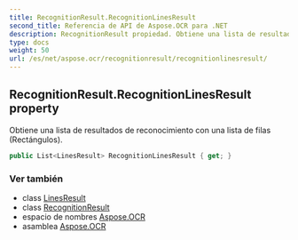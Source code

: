 ```yaml
---
title: RecognitionResult.RecognitionLinesResult
second_title: Referencia de API de Aspose.OCR para .NET
description: RecognitionResult propiedad. Obtiene una lista de resultados de reconocimiento con una lista de filas Rectángulos.
type: docs
weight: 50
url: /es/net/aspose.ocr/recognitionresult/recognitionlinesresult/
---
```

## RecognitionResult.RecognitionLinesResult property

Obtiene una lista de resultados de reconocimiento con una lista de filas (Rectángulos).

```csharp
public List<LinesResult> RecognitionLinesResult { get; }
```

### Ver también

* class [LinesResult](../../recognitionresult.linesresult/)
* class [RecognitionResult](../)
* espacio de nombres [Aspose.OCR](../../recognitionresult/)
* asamblea [Aspose.OCR](../../../)


